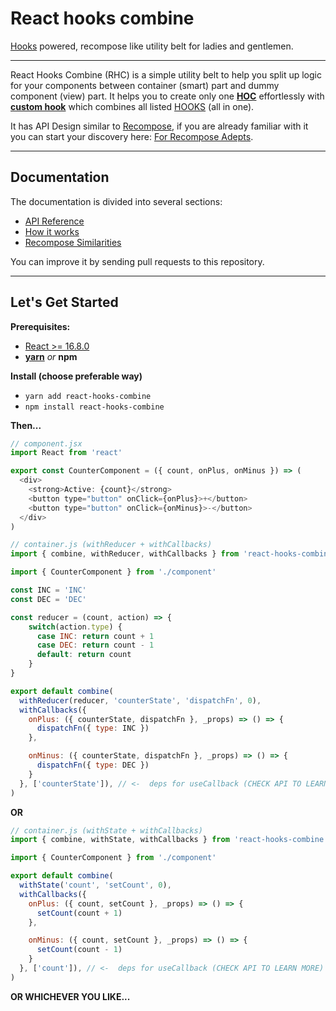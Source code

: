 # React hooks combine

[Hooks](https://reactjs.org/docs/hooks-intro.html) powered, recompose like utility belt for ladies and gentlemen.

---

React Hooks Combine (RHC) is a simple utility belt to help you split up logic for your components between container (smart) part and dummy component (view) part.
It helps you to create only one [__HOC__](https://reactjs.org/docs/higher-order-components.html) effortlessly with [__custom hook__](https://reactjs.org/docs/hooks-custom.html) which combines all listed [HOOKS](https://reactjs.org/docs/hooks-intro.html) (all in one).

It has API Design similar to [Recompose](https://github.com/acdlite/recompose), if you are already familiar with it you can start your discovery here: [For Recompose Adepts](/docs/for-recompose-adepts.md).

---
## Documentation
The documentation is divided into several sections:
- [API Reference](/docs/api-reference.md)
- [How it works](/docs/explanation.md)
- [Recompose Similarities](/docs/for-recompose-adepts.md)

You can improve it by sending pull requests to this repository.

---
## Let's Get Started

__Prerequisites:__
- [React >= 16.8.0](https://reactjs.org/)
- __[yarn](https://yarnpkg.com/ru/)__ _or_ __npm__


__Install (choose preferable way)__
- `yarn add react-hooks-combine`
- `npm install react-hooks-combine`

__Then...__

```javascript
// component.jsx
import React from 'react'

export const CounterComponent = ({ count, onPlus, onMinus }) => (
  <div>
    <strong>Active: {count}</strong>
    <button type="button" onClick={onPlus}>+</button>
    <button type="button" onClick={onMinus}>-</button>
  </div>
)
```

```javascript
// container.js (withReducer + withCallbacks)
import { combine, withReducer, withCallbacks } from 'react-hooks-combine'

import { CounterComponent } from './component'

const INC = 'INC'
const DEC = 'DEC'

const reducer = (count, action) => {
    switch(action.type) {
      case INC: return count + 1
      case DEC: return count - 1
      default: return count
    }
}

export default combine(
  withReducer(reducer, 'counterState', 'dispatchFn', 0),
  withCallbacks({
    onPlus: ({ counterState, dispatchFn }, _props) => () => {
      dispatchFn({ type: INC })
    },

    onMinus: ({ counterState, dispatchFn }, _props) => () => {
      dispatchFn({ type: DEC })
    }
  }, ['counterState']), // <-  deps for useCallback (CHECK API TO LEARN MORE)
)

```
__OR__

```javascript
// container.js (withState + withCallbacks)
import { combine, withState, withCallbacks } from 'react-hooks-combine'

import { CounterComponent } from './component'

export default combine(
  withState('count', 'setCount', 0),
  withCallbacks({
    onPlus: ({ count, setCount }, _props) => () => {
      setCount(count + 1)
    },

    onMinus: ({ count, setCount }, _props) => () => {
      setCount(count - 1)
    }
  }, ['count']), // <-  deps for useCallback (CHECK API TO LEARN MORE)
)
```

__OR WHICHEVER YOU LIKE...__
